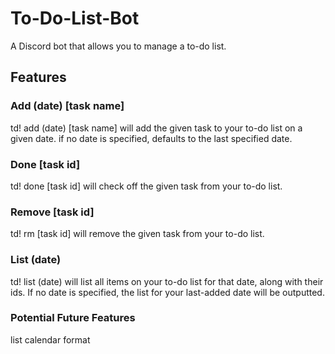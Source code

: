 # To-Do-List-Bot

A Discord bot that allows you to manage a to-do list.

## Features

### Add (date) [task name]

td! add (date) [task name] will add the given task to your to-do list on a given date.
if no date is specified, defaults to the last specified date.

### Done [task id]

td! done [task id] will check off the given task from your to-do list.

### Remove [task id]

td! rm [task id] will remove the given task from your to-do list.

### List (date)

td! list (date) will list all items on your to-do list for that date, along with their ids.
If no date is specified, the list for your last-added date will be outputted.


### Potential Future Features
list calendar format
